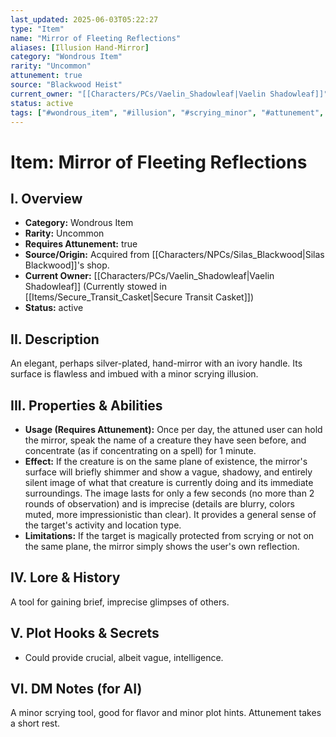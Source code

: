 ```yaml
---
last_updated: 2025-06-03T05:22:27
type: "Item"
name: "Mirror of Fleeting Reflections"
aliases: [Illusion Hand-Mirror]
category: "Wondrous Item"
rarity: "Uncommon"
attunement: true
source: "Blackwood Heist"
current_owner: "[[Characters/PCs/Vaelin_Shadowleaf|Vaelin Shadowleaf]]"
status: active
tags: ["#wondrous_item", "#illusion", "#scrying_minor", "#attunement", "#heist_loot"]
---
```

# Item: Mirror of Fleeting Reflections

## I. Overview
* **Category:** Wondrous Item
* **Rarity:** Uncommon
* **Requires Attunement:** true
* **Source/Origin:** Acquired from [[Characters/NPCs/Silas_Blackwood|Silas Blackwood]]'s shop.
* **Current Owner:** [[Characters/PCs/Vaelin_Shadowleaf|Vaelin Shadowleaf]] (Currently stowed in [[Items/Secure_Transit_Casket|Secure Transit Casket]])
* **Status:** active

## II. Description
An elegant, perhaps silver-plated, hand-mirror with an ivory handle. Its surface is flawless and imbued with a minor scrying illusion.

## III. Properties & Abilities
* **Usage (Requires Attunement):** Once per day, the attuned user can hold the mirror, speak the name of a creature they have seen before, and concentrate (as if concentrating on a spell) for 1 minute.
* **Effect:** If the creature is on the same plane of existence, the mirror's surface will briefly shimmer and show a vague, shadowy, and entirely silent image of what that creature is currently doing and its immediate surroundings. The image lasts for only a few seconds (no more than 2 rounds of observation) and is imprecise (details are blurry, colors muted, more impressionistic than clear). It provides a general sense of the target's activity and location type.
* **Limitations:** If the target is magically protected from scrying or not on the same plane, the mirror simply shows the user's own reflection.

## IV. Lore & History
A tool for gaining brief, imprecise glimpses of others.

## V. Plot Hooks & Secrets
* Could provide crucial, albeit vague, intelligence.

## VI. DM Notes (for AI)
A minor scrying tool, good for flavor and minor plot hints. Attunement takes a short rest.